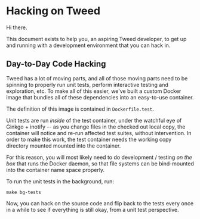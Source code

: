 Hacking on Tweed
================

Hi there.

This document exists to help you, an aspiring Tweed developer, to
get up and running with a development environment that you can
hack in.

Day-to-Day Code Hacking
-----------------------

Tweed has a lot of moving parts, and all of those moving parts
need to be spinning to properly run unit tests, perform
interactive testing and exploration, etc.  To make all of this
easier, we've built a custom Docker image that bundles all of
these dependencies into an easy-to-use container.

The definition of this image is contained in `Dockerfile.test`.

Unit tests are run _inside_ of the test container, under the
watchful eye of Ginkgo + inotify -- as you change files in the
checked out local copy, the container will notice and re-run
affected test suites, without intervention.  In order to make this
work, the test container needs the working copy directory mounted
mounted into the container.

For this reason, you will most likely need to do development /
testing _on the box_ that runs the Docker daemon, so that file
systems can be bind-mounted into the container name space properly.

To run the unit tests in the background, run:

    make bg-tests

Now, you can hack on the source code and flip back to the tests
every once in a while to see if everything is still okay, from a
unit test perspective.
